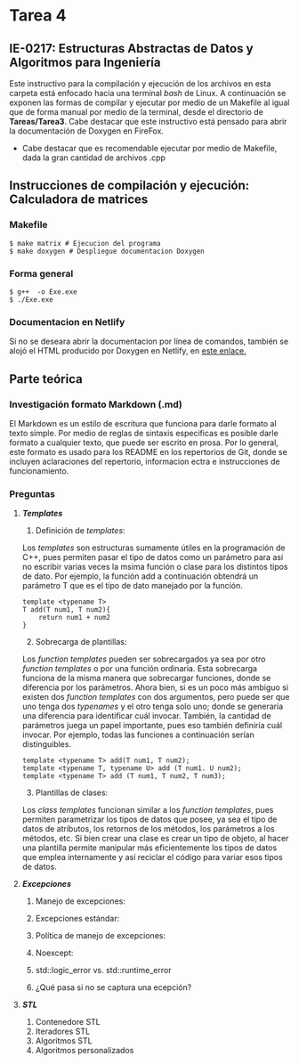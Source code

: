 # Tarea 4
## IE-0217: Estructuras Abstractas de Datos y Algoritmos para Ingeniería

Este instructivo para la compilación y ejecución de los archivos en esta carpeta está enfocado hacia una terminal _bash_ de Linux.  A continuación se exponen las formas de compilar y ejecutar por medio de un Makefile al igual que de forma manual por medio de la terminal, desde el directorio de **Tareas/Tarea3**. Cabe destacar que este instructivo está pensado para abrir la documentación de Doxygen en FireFox.

- Cabe destacar que es recomendable ejecutar por medio de Makefile, dada la gran cantidad de archivos .cpp

## Instrucciones de compilación y ejecución: Calculadora de matrices
### Makefile
```
$ make matrix # Ejecucion del programa
$ make doxygen # Despliegue documentacion Doxygen
``` 

### Forma general

```
$ g++  -o Exe.exe
$ ./Exe.exe
``` 
### Documentacion en Netlify

Si no se deseara abrir la documentacion por línea de comandos, también se alojó el HTML producido por Doxygen en Netlify, en [este enlace.]()

## Parte teórica

### Investigación formato Markdown (.md)

El Markdown es un estilo de escritura que funciona para darle formato al texto simple. Por medio de reglas de sintaxis especificas es posible darle formato a cualquier texto, que puede ser escrito en prosa. Por lo general, este formato es usado para los README en los repertorios de Git, donde se incluyen aclaraciones del repertorio, informacion ectra e instrucciones de funcionamiento. 

### Preguntas

1. ***Templates***
    1. Definición de _templates_:
    
    Los _templates_ son estructuras sumamente útiles en la programación de C++, pues permiten pasar el tipo de datos como un parámetro para así no escribir varias veces la msima función o clase para los distintos tipos de dato. Por ejemplo, la función add a continuación obtendrá un parámetro T que es el tipo de dato manejado por la función.

    ```
    template <typename T>
    T add(T num1, T num2){
        return num1 + num2
    }
    ```

    2. Sobrecarga de plantillas:
    
    Los _function templates_ pueden ser sobrecargados ya sea por otro _function templates_ o por una función ordinaria. Esta sobrecarga funciona de la misma manera que sobrecargar funciones, donde se diferencia por los parámetros. Ahora bien, si es un poco más ambiguo si existen dos _function templates_ con dos argumentos, pero puede ser que uno tenga dos _typenames_ y el otro tenga solo uno; donde se generaría una diferencia para identificar cuál invocar. También, la cantidad de parámetros juega un papel importante, pues eso también definiría cuál invocar. Por ejemplo, todas las funciones a continuación serían distinguibles.
    ```
    template <typename T> add(T num1, T num2);
    template <typename T, typename U> add (T num1. U num2);
    template <typename T> add (T num1, T num2, T num3); 
    ```
    
    3. Plantillas de clases:
    
    Los _class templates_ funcionan similar a los _function templates_, pues permiten parametrizar los tipos de datos que posee, ya sea el tipo de datos de atributos, los retornos de los métodos, los parámetros a los métodos, etc. Si bien crear una clase es crear un tipo de objeto, al hacer una plantilla permite manipular más eficientemente los tipos de datos que emplea internamente y así reciclar el código para variar esos tipos de datos.
    
2. ***Excepciones***

    1. Manejo de excepciones:
    
    
    2. Excepciones estándar:
    
    3. Política de manejo de excepciones:
    
    4. Noexcept:
    
    5. std::logic_error vs. std::runtime_error
    
    6. ¿Qué pasa si no se captura una ecepción?

3. ***STL***
    
    1. Contenedore STL
    2. Iteradores STL
    3. Algoritmos STL
    4. Algoritmos personalizados
